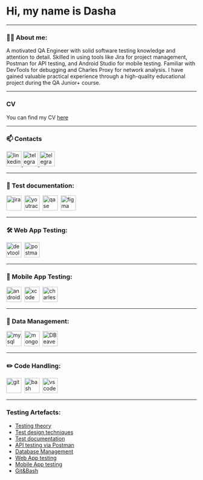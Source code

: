 # Hi, my name is Dasha

---

### 👨‍💻 About me:

A motivated QA Engineer with solid software testing knowledge and attention to detail. Skilled in using tools like Jira for project management, Postman for API testing, and Android Studio for mobile testing. Familiar with DevTools for debugging and Charles Proxy for network analysis. I have gained valuable practical experience through a high-quality educational project during the QA Junior+ course. 

---

### CV
You can find my CV <a href="https://github.com/darimatveeva/CV/blob/main/Darya_Matveeva%20Resume.pdf">here</a>

---

### 📫 Contacts

  <div id="badges">
    <a href="https://www.linkedin.com/in/darya-matveeva-064154292/" target="_blank">
      <img src="https://cdn-icons-png.flaticon.com/512/2504/2504799.png" width="40" height="40" alt="linkedin" />
    </a>
    <a href="https://t.me/dari_mt" target="_blank">
      <img src="https://cdn-icons-png.flaticon.com/512/2111/2111646.png" width="40" height="40" alt="telegram" />
    </a>
    <a href="mailto:d.matveeva1112@gmail.com" target="_blank">
      <img src="https://cdn-icons-png.flaticon.com/128/2913/2913990.png" width="40" height="40" alt="telegram" />
    </a>
  
  </div>

---

### 📁 Test documentation:

<div>
  <img src="https://cdn.jsdelivr.net/gh/devicons/devicon/icons/jira/jira-original.svg" title="jira" alt="jira" width="40" height="40"/>&nbsp
  <img src="https://upload.wikimedia.org/wikipedia/commons/thumb/8/8d/YouTrack_Icon.svg/1024px-YouTrack_Icon.svg.png?20200803082248" title="youtrack" alt="youtrack" width="40" height="40"/>&nbsp
  <img src="https://luna1.co/eb0187.png" title="qase" alt="qase" width="40" height="40"/>&nbsp
  <img src="https://cdn.jsdelivr.net/gh/devicons/devicon/icons/figma/figma-original.svg" title="figma" alt="figma" width="40" height="40"/>&nbsp
</div>

---

### 🛠 Web App Testing:

<div>
  <img src="https://d33wubrfki0l68.cloudfront.net/38b5c953a4667366685d55db55d057c86db1fc54/a0fdc/static/acae6b24d940347661ca901ea07f47c1/chrome-dev-logo-icon.png" title="devtools" alt="devtools" width="40" height="40"/>&nbsp
  <img src="https://seeklogo.com/images/P/postman-logo-0087CA0D15-seeklogo.com.png" title="postman" alt="postman" width="40" height="40"/>&nbsp
</div>

---

### 📱 Mobile App Testing:

<div>
  <img src="https://cdn.jsdelivr.net/gh/devicons/devicon/icons/androidstudio/androidstudio-original.svg" title="android-studio" alt="android-studio" width="40" height="40"/>&nbsp
  <img src="https://cdn.jsdelivr.net/gh/devicons/devicon/icons/xcode/xcode-original.svg" title="xcode" alt="xcode" width="40" height="40"/>&nbsp
  <img src="https://cdn.icon-icons.com/icons2/3053/PNG/512/charles_proxy_macos_bigsur_icon_190302.png" title="charles-proxy" alt="charles-proxy" width="40" height="40"/>&nbsp
</div>


---

### 💾 Data Management:

<div>
  <img src="https://cdn.jsdelivr.net/gh/devicons/devicon/icons/mysql/mysql-original.svg" title="mysql" alt="mysql" width="40" height="40"/>&nbsp
  <img src="https://cdn.jsdelivr.net/gh/devicons/devicon/icons/mongodb/mongodb-original.svg" title="mongodb" alt="mongodb" width="40" height="40"/>&nbsp
   <img src="https://static-00.iconduck.com/assets.00/dbeaver-icon-512x506-p5mxyxd5.png" title="DBeaver" alt="DBeaver" width="40" height="40"/>&nbsp
</div>

---

### ✏️ Code Handling:

<div>
  <img src="https://cdn.jsdelivr.net/gh/devicons/devicon/icons/git/git-original.svg" title="git" alt="git" width="40" height="40"/>&nbsp
  <img src="https://upload.wikimedia.org/wikipedia/commons/thumb/4/4b/Bash_Logo_Colored.svg/1024px-Bash_Logo_Colored.svg.png?20180723054350" title="bash" alt="bash" width="40" height="40"/>&nbsp
  <img src="https://cdn.jsdelivr.net/gh/devicons/devicon/icons/vscode/vscode-original.svg" title="vscode" alt="vscode" width="40" height="40"/>&nbsp
  
</div>

---

### Testing Artefacts:
<ul>
<li><a href="https://github.com/darimatveeva/theory">Testing theory</a></li>
<li><a href="https://github.com/darimatveeva/design">Test design techniques</a></li>
<li><a href="https://github.com/darimatveeva/docs">Test documentation</a></li>
<li><a href="https://github.com/darimatveeva/api">API testing via Postman</a></li>
<li><a href="https://github.com/darimatveeva/database">Database Management</a></li>
<li><a href="https://github.com/darimatveeva/web">Web App testing</a></li>
<li><a href="https://github.com/darimatveeva/mobile">Mobile App testing</a></li>
<li><a href="https://github.com/darimatveeva/git_bash">Git&Bash</a></li>
</ul>

